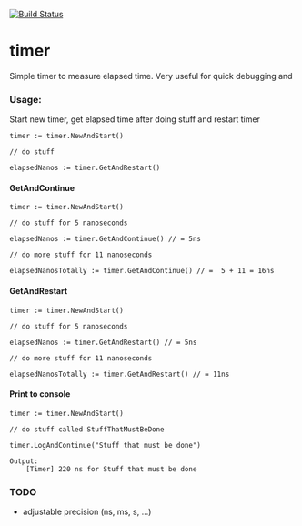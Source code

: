 [![Build Status](https://drone.io/github.com/chrisport/go-timer/status.png)](https://drone.io/github.com/chrisport/go-timer/latest)

timer
==========

Simple timer to measure elapsed time. Very useful for quick debugging and

### Usage:
Start new timer, get elapsed time after doing stuff and restart timer
```golang
timer := timer.NewAndStart()

// do stuff

elapsedNanos := timer.GetAndRestart()
```

#### GetAndContinue
```golang
timer := timer.NewAndStart()

// do stuff for 5 nanoseconds

elapsedNanos := timer.GetAndContinue() // = 5ns

// do more stuff for 11 nanoseconds

elapsedNanosTotally := timer.GetAndContinue() // =  5 + 11 = 16ns
```

#### GetAndRestart
```golang
timer := timer.NewAndStart()

// do stuff for 5 nanoseconds

elapsedNanos := timer.GetAndRestart() // = 5ns

// do more stuff for 11 nanoseconds

elapsedNanosTotally := timer.GetAndRestart() // = 11ns
```

#### Print to console
```golang
timer := timer.NewAndStart()

// do stuff called StuffThatMustBeDone

timer.LogAndContinue("Stuff that must be done")

Output:
    [Timer] 220 ns for Stuff that must be done
```

### TODO
- adjustable precision (ns, ms, s, ...)